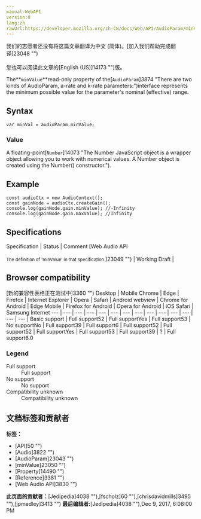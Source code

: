 ```yaml
---
manual:WebAPI
version:0
lang:zh
rawUrl:https://developer.mozilla.org/zh-CN/docs/Web/API/AudioParam/minValue
---
```




<bdi>我们的志愿者还没有将这篇文章翻译为<bdi>中文 (简体)</bdi>。[加入我们帮助完成翻译]23048 "")<br></br>您也可以阅读此文章的[English (US)]14173 "")版。</bdi>






The**`minValue`**read-only property of the[`AudioParam`]3874 "There are two kinds of AudioParam, a-rate and k-rate parameters:")interface represents the minimum possible value for the parameter&#39;s nominal (effective) range.


## Syntax<a name="Syntax"></a>

```
var minVal = audioParam.minValue;
```

### Value<a name="Value"></a>


A floating-point[`Number`]14073 "The Number JavaScript object is a wrapper object allowing you to work with numerical values. A Number object is created using the Number() constructor.").


## Example<a name="Example"></a>

```
const audioCtx = new AudioContext();
const gainNode = audioCtx.createGain();
console.log(gainNode.gain.minValue); //-Infinity
console.log(gainNode.gain.maxValue); //Infinity 

```

## Specifications<a name="Specifications"></a>
Specification | Status | Comment 
[Web Audio API<br></br><small>The definition of &#39;minValue&#39; in that specification.</small>]23049 "") | Working Draft |  


## Browser compatibility<a name="Browser_compatibility"></a>
[新的兼容性表格正在测试中<i></i>]3360 "")
<abbr>Desktop<i></i></abbr> | <abbr>Mobile<i></i></abbr> 
<abbr>Chrome<i></i></abbr> | <abbr>Edge<i></i></abbr> | <abbr>Firefox<i></i></abbr> | <abbr>Internet Explorer<i></i></abbr> | <abbr>Opera<i></i></abbr> | <abbr>Safari<i></i></abbr> | <abbr>Android webview<i></i></abbr> | <abbr>Chrome for Android<i></i></abbr> | <abbr>Edge Mobile<i></i></abbr> | <abbr>Firefox for Android<i></i></abbr> | <abbr>Opera for Android<i></i></abbr> | <abbr>iOS Safari<i></i></abbr> | <abbr>Samsung Internet<i></i></abbr> 
 ---  |  ---  |  ---  |  ---  |  ---  |  ---  |  ---  |  ---  |  ---  |  ---  |  ---  |  ---  |  ---  |  ---  | 
Basic support | <abbr>Full support</abbr>52 | <abbr>Full support</abbr>Yes | <abbr>Full support</abbr>53 | <abbr>No support</abbr>No | <abbr>Full support</abbr>39 | <abbr>Full support</abbr>6 | <abbr>Full support</abbr>52 | <abbr>Full support</abbr>52 | <abbr>Full support</abbr>Yes | <abbr>Full support</abbr>53 | <abbr>Full support</abbr>39 | <abbr>?</abbr> | <abbr>Full support</abbr>6.0 


### Legend<a name="Legend"></a>
<dl><dt id=''><abbr>Full support</abbr></dt><dd>Full support</dd><dt id=''><abbr>No support</abbr></dt><dd>No support</dd><dt id=''><abbr>Compatibility unknown</abbr></dt><dd>Compatibility unknown</dd></dl>



## 文档标签和贡献者
**标签：**
* [API]50 "")
* [Audio]3822 "")
* [AudioParam]23043 "")
* [minValue]23050 "")
* [Property]14490 "")
* [Reference]3381 "")
* [Web Audio API]3830 "")

**此页面的贡献者：**[Jedipedia]4038 ""),[fscholz]60 ""),[chrisdavidmills]3495 ""),[jpmedley]3413 "")
**最后编辑者:**[Jedipedia]4038 ""),<time>Dec 9, 2017, 6:08:00 PM</time>


